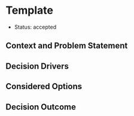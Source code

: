 # Template

* Status: accepted

## Context and Problem Statement

<!-- Decision Drivers are optional -->
## Decision Drivers

## Considered Options

## Decision Outcome

